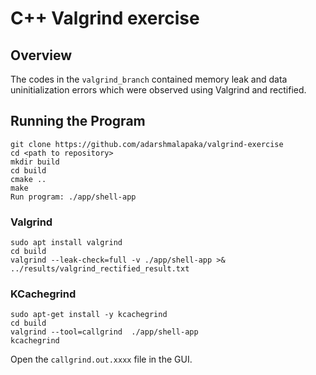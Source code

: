
# C++ Valgrind exercise

## Overview 

The codes in the ```valgrind_branch``` contained memory leak and data uninitialization errors which were observed using Valgrind and rectified. 

## Running the Program
```
git clone https://github.com/adarshmalapaka/valgrind-exercise
cd <path to repository>
mkdir build
cd build
cmake ..
make
Run program: ./app/shell-app
```

### Valgrind

```
sudo apt install valgrind
cd build
valgrind --leak-check=full -v ./app/shell-app >& ../results/valgrind_rectified_result.txt
```

### KCachegrind

```
sudo apt-get install -y kcachegrind
cd build
valgrind --tool=callgrind  ./app/shell-app
kcachegrind
```

Open the ```callgrind.out.xxxx``` file in the GUI.

